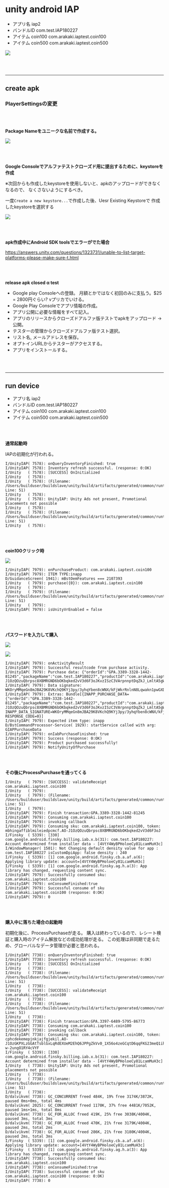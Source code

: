 

# unity android IAP

- アプリ名 iap2
- バンドルID com.test.IAP180227
- アイテム coin100 com.arakaki.iaptest.coin100
- アイテム coin500 com.arakaki.iaptest.coin500

![](doc/12.png)


<br>
<br>

- - - 


## create apk

### PlayerSettingsの変更

<br>
<br>

__Package Nameをユニークな名前で作成する。__

![](doc/11.png)


<br>
<br>

__Google Consoleでアルファテストクローズド用に提出するために、keystoreを作成__

※次回からも作成したkeystoreを使用しないと、apkのアップロードができなくなるので、
なくさないようにするべき。

一度`Create a new keystore...`で作成した後、Uesr Existing Keystoreで
作成したkeystoreを選択する

![](doc/10.png)


<br>
<br>

__apk作成中にAndroid SDK toolsでエラーがでた場合__

https://answers.unity.com/questions/1323731/unable-to-list-target-platforms-please-make-sure-t.html


<br>
<br>

__release apk closed α test__

- Google play Consoleへの登録。 月額とかではなく初回のみに支払う。$25 = 2800円ぐらい? vプリカでいける。
- Google Play Consoleでアプリ情報の作成。
- アプリ公開に必要な情報をすべて記入。
- アプリのリリースからクローズドアルファ版テストでapkをアップロード -> 公開。
- テスターの管理からクローズドアルファ版テスト選択。
- リスト名, メールアドレスを保存。
- オプトインURLからテスターがアクセスする。
- アプリをインストールする。


<br>
<br>

- - -


## run device

- アプリ名 iap2
- バンドルID com.test.IAP180227
- アイテム coin100 com.arakaki.iaptest.coin100
- アイテム coin500 com.arakaki.iaptest.coin500


<br>
<br>

__通常起動時__

IAPの初期化が行われる。

```log
I/UnityIAP( 7578): onQueryInventoryFinished: true
I/UnityIAP( 7578): Inventory refresh successful. (response: 0:OK)
I/Unity   ( 7578): [SUCCESS] OnInitialized
I/Unity   ( 7578):
I/Unity   ( 7578): (Filename: /Users/builduser/buildslave/unity/build/artifacts/generated/common/runtime/DebugBindings.gen.cpp Line: 51)
I/Unity   ( 7578):
I/Unity   ( 7578): UnityIAP: Unity Ads not present, Promotional placements not possible
I/Unity   ( 7578):
I/Unity   ( 7578): (Filename: /Users/builduser/buildslave/unity/build/artifacts/generated/common/runtime/DebugBindings.gen.cpp Line: 51)
I/Unity   ( 7578):
```

<br>
<br>

__coin100クリック時__

![](doc/7.png)

```log
I/UnityIAP( 7979): onPurchaseProduct: com.arakaki.iaptest.coin100
I/UnityIAP( 7979): ITEM TYPE:inapp
D/GuidanceScreen( 1941): mBstOemFeatures === 2107393
I/Unity   ( 7979): purchase({0}): com.arakaki.iaptest.coin100
I/Unity   ( 7979):
I/Unity   ( 7979): (Filename: /Users/builduser/buildslave/unity/build/artifacts/generated/common/runtime/DebugBindings.gen.cpp Line: 51)
I/Unity   ( 7979):
I/UnityIAP( 7979): isUnityVrEnabled = false
```

<br>
<br>

__パスワードを入力して購入__

![](doc/8.png)

![](doc/9.png)

```log
I/UnityIAP( 7979): onActivityResult
I/UnityIAP( 7979): Successful resultcode from purchase activity.
I/UnityIAP( 7979): Purchase data: {"orderId":"GPA.3389-3328-1442-81245","packageName":"com.test.IAP180227","productId":"com.arakaki.iaptest.coin100","purchaseTime":1519714497417,"purchaseState":0,"purchaseToken":"mbhingaffiblmileiedpcmcf.AO-J1OzQOzuQbrpsc8XBMRGND6bOKbqked2vV3d6F3oJKvzISzC3VArpnnptDqZkJ_LmltA5gWgRzORWrxv8v1DztukHv5SbruJknbwCLk3y2MSaOm_Ez0en_Z5LbpoT6WX2lpzn9W2d"}
I/UnityIAP( 7979): Data signature: WKOryMMqeGn8mJBA29K8VKchQ9KYj3py/3yhqYben8cWNX/kFjWkrRnlnN8Lqwakn1pwGXDYbMkRh3zcCAn2lFsOfKQRllBM69Xqg+3xb4B583DxR2wBtWcCNiEuiATGjYFo3WK6jcwRqcE8NDOhs/0QfKQFragBAdEvhUYMwztSmkKuoYkUvKm4sEKrjSfvqC4YTOZY8PQhvVlWBHQAfOg79IfiQAWMbqvqn+lC9Hwi5E6Z7caBw+Gnuy1rGESahzj4edOvbMxvuQz5XkSX5nyEYVhDj3kUm8tVEwtF7w8ZLpX/T6qVvtrBTHHLx1mEYJ27INVIoivMwymxfF4V5Q==
I/UnityIAP( 7979): Extras: Bundle[{INAPP_PURCHASE_DATA={"orderId":"GPA.3389-3328-1442-81245","packageName":"com.test.IAP180227","productId":"com.arakaki.iaptest.coin100","purchaseTime":1519714497417,"purchaseState":0,"purchaseToken":"mbhingaffiblmileiedpcmcf.AO-J1OzQOzuQbrpsc8XBMRGND6bOKbqked2vV3d6F3oJKvzISzC3VArpnnptDqZkJ_LmltA5gWgRzORWrxv8v1DztukHv5SbruJknbwCLk3y2MSaOm_Ez0en_Z5LbpoT6WX2lpzn9W2d"}, INAPP_DATA_SIGNATURE=WKOryMMqeGn8mJBA29K8VKchQ9KYj3py/3yhqYben8cWNX/kFjWkrRnlnN8Lqwakn1pwGXDYbMkRh3zcCAn2lFsOfKQRllBM69Xqg+3xb4B583DxR2wBtWcCNiEuiATGjYFo3WK6jcwRqcE8NDOhs/0QfKQFragBAdEvhUYMwztSmkKuoYkUvKm4sEKrjSfvqC4YTOZY8PQhvVlWBHQAfOg79IfiQAWMbqvqn+lC9Hwi5E6Z7caBw+Gnuy1rGESahzj4edOvbMxvuQz5XkSX5nyEYVhDj3kUm8tVEwtF7w8ZLpX/T6qVvtrBTHHLx1mEYJ27INVIoivMwymxfF4V5Q==, RESPONSE_CODE=0}]
I/UnityIAP( 7979): Expected item type: inapp
D/BstCommandProcessor-Service( 1929): startService called with arg: GIAPPurchaseData
I/UnityIAP( 7979): onIabPurchaseFinished: true
I/UnityIAP( 7979): Success (response: 0:OK)
I/UnityIAP( 7979): Product purchased successfully!
I/UnityIAP( 7979): NotifyUnityOfPurchase
```

<br>
<br>

__その後にProcessPurchaseを通ってくる__


```log
I/Unity   ( 7979): [SUCCESS]: validateReceipt com.arakaki.iaptest.coin100
I/Unity   ( 7979):
I/Unity   ( 7979): (Filename: /Users/builduser/buildslave/unity/build/artifacts/generated/common/runtime/DebugBindings.gen.cpp Line: 51)
I/Unity   ( 7979):
I/UnityIAP( 7979): Finish transaction:GPA.3389-3328-1442-81245
I/UnityIAP( 7979): Consuming com.arakaki.iaptest.coin100
I/UnityIAP( 7979): invoking callback
I/UnityIAP( 7979): Consuming sku: com.arakaki.iaptest.coin100, token: mbhingaffiblmileiedpcmcf.AO-J1OzQOzuQbrpsc8XBMRGND6bOKbqked2vV3d6F3oJ
I/Finsky  ( 5339): [330] com.google.android.finsky.billing.iab.x.b(31): com.test.IAP180227: Account determined from installer data - [4VtY4WyBPHoloeCy81LcamMuH3c]
I/WindowManager( 1501): Not Changing default density value for app : com.test.IAP180227 isCustomDpiApp: false density : 240
I/Finsky  ( 5339): [1] com.google.android.finsky.cb.a.af.a(6): Applying library update: account=[4VtY4WyBPHoloeCy81LcamMuH3c]
I/Finsky  ( 5339): [1] com.google.android.finsky.ag.h.a(3): App library has changed, requesting content sync.
I/UnityIAP( 7979): Successfully consumed sku: com.arakaki.iaptest.coin100
I/UnityIAP( 7979): onConsumeFinished:true
I/UnityIAP( 7979): Successful consume of sku com.arakaki.iaptest.coin100 (response: 0:OK)
I/UnityIAP( 7979): 0 
```

<br>
<br>

__購入中に落ちた場合の起動時__

初期化後に、ProcessPurchaseが走る。
購入は終わっているので、レシート検証と購入時のアイテム解放などの成功処理が走る。
この処理は非同期で走るため、グローバルなデータ管理が必要と思われる。

```log
I/UnityIAP( 7738): onQueryInventoryFinished: true
I/UnityIAP( 7738): Inventory refresh successful. (response: 0:OK)
I/Unity   ( 7738): [SUCCESS] OnInitialized
I/Unity   ( 7738):
I/Unity   ( 7738): (Filename: /Users/builduser/buildslave/unity/build/artifacts/generated/common/runtime/DebugBindings.gen.cpp Line: 51)
I/Unity   ( 7738):
I/Unity   ( 7738): [SUCCESS]: validateReceipt com.arakaki.iaptest.coin100
I/Unity   ( 7738):
I/Unity   ( 7738): (Filename: /Users/builduser/buildslave/unity/build/artifacts/generated/common/runtime/DebugBindings.gen.cpp Line: 51)
I/Unity   ( 7738):
I/UnityIAP( 7738): Finish transaction:GPA.3397-6489-5795-86773
I/UnityIAP( 7738): Consuming com.arakaki.iaptest.coin100
I/UnityIAP( 7738): invoking callback
I/UnityIAP( 7738): Consuming sku: com.arakaki.iaptest.coin100, token: cphcdekemepjnkjajfgjekil.AO-J1OzGKPXLzGGAtTsblGxLqRdEXUeM2EhQ6JPPgZkVv0_1X56o4zeGCqtD6qqFKG23meQ1ihjk9_Hf4dgKhVl9InZM3cUNVgeVMYUr4qKToAUV7QNaX8eVWLob-w-2ungO1RY4cVYF
I/Finsky  ( 5339): [330] com.google.android.finsky.billing.iab.x.b(31): com.test.IAP180227: Account determined from installer data - [4VtY4WyBPHoloeCy81LcamMuH3c]
I/Unity   ( 7738): UnityIAP: Unity Ads not present, Promotional placements not possible
I/Unity   ( 7738):
I/Unity   ( 7738): (Filename: /Users/builduser/buildslave/unity/build/artifacts/generated/common/runtime/DebugBindings.gen.cpp Line: 51)
I/Unity   ( 7738):
D/dalvikvm( 7738): GC_CONCURRENT freed 484K, 19% free 3174K/3872K, paused 0ms+0ms, total 4ms
D/dalvikvm( 2025): GC_CONCURRENT freed 1170K, 37% free 4481K/7052K, paused 1ms+1ms, total 8ms
D/dalvikvm( 7738): GC_FOR_ALLOC freed 419K, 25% free 3038K/4004K, paused 3ms, total 3ms
D/dalvikvm( 7738): GC_FOR_ALLOC freed 470K, 21% free 3179K/4004K, paused 2ms, total 2ms
D/dalvikvm( 7738): GC_FOR_ALLOC freed 286K, 21% free 3180K/4004K, paused 2ms, total 3ms
I/Finsky  ( 5339): [1] com.google.android.finsky.cb.a.af.a(6): Applying library update: account=[4VtY4WyBPHoloeCy81LcamMuH3c]
I/Finsky  ( 5339): [1] com.google.android.finsky.ag.h.a(3): App library has changed, requesting content sync.
I/UnityIAP( 7738): Successfully consumed sku: com.arakaki.iaptest.coin100
I/UnityIAP( 7738): onConsumeFinished:true
I/UnityIAP( 7738): Successful consume of sku com.arakaki.iaptest.coin100 (response: 0:OK)
I/UnityIAP( 7738): 0
```

